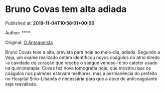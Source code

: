 
# Bruno Covas tem alta adiada

Published at: **2019-11-04T10:58:01+00:00**

Author: ****

Original: [O Antagonista](https://www.oantagonista.com/brasil/bruno-covas-tem-alta-adiada/)

Bruno Covas teve a alta, prevista para hoje ao meio-dia, adiada.
Segundo a Veja, um exame realizado ontem identificou novos coágulos no átrio direito –a cavidade do coração que recebe o sangue venoso– e no cateter usado na quimioterapia.
Covas fez nova tomografia hoje, que mostrou que os coágulos nos pulmões estavam melhores, mas a permanência do prefeito no Hospital Sírio-Libanês é necessária para que a dose do anticoagulante seja reavaliada.
